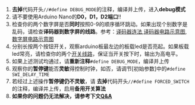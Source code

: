  1. **去掉**代码开头`//#define DEBUG_MODE`的注释，编译并上传，进入**debug模式**
 2. 请不要使用Arduino Nano的**D0，D1，D2端口**!!
 3. 检查你的两个数字屏是否**同时**按照0-9的顺序循环跳动。如果出现个别数字是乱码，请检查**译码器到数字屏的线路**。参考：[译码器连法](/instro#译码器连法),[译码器电路示意图](/attach#译码器电路示意图), [数字屏电路示意图](/attach#数字屏电路示意图)
 4. 分别长按两个按钮开关，观察arduino板最左边的板载led是否亮起。如果板载led常亮，请检查你的两个[开关线路](/instro#开关电路说明)，保证当开关按下时，输出为高电平。
 5. 如果上述测试均通过，请**重新注释**`#define DEBUG_MODE`，编译并上传
 6. 观察你的**暂停键**能否**灵敏**得控制时钟，如否，请调节[初始参数]中的`#define SWI_DELAY_TIME`
 7. 若经过上述操作**暂停键仍不灵敏**，请 **去掉**代码开头`//#define FORCED_SWITCH`的注释，编译并上传，启用**备用开关算法**
 8. **如果你的问题仍无法解决，请参考下文[Q&A](/qa)**
